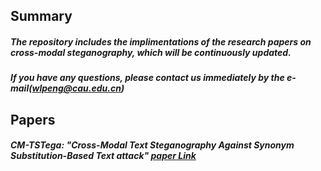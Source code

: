 ## Summary
##### The repository includes the implimentations of the research papers on cross-modal steganography, which will be continuously updated.
##### If you have any questions, please contact us immediately by the e-mail(wlpeng@cau.edu.cn)

## Papers
##### CM-TSTega: "Cross-Modal Text Steganography Against Synonym Substitution-Based Text attack" [paper Link](https://ieeexplore.ieee.org/abstract/document/10075392)
